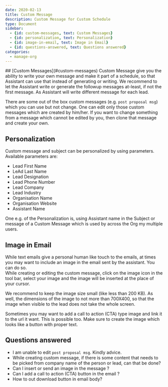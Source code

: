 ```yaml
---
date: 2020-02-13
title: Custom Message 
description: Custom Message for Custom Schedule
type: Document
sidebar:
  - {id: custom-messages, text: Custom Messages}
  - {id: personalization, text: Personalization}
  - {id: image-in-email, text: Image in Email}
  - {id: questions-answered, text: Questions answered}
categories:
  - manage-org
---
```


<a name="custom-messages"/>
## [Custom Messages](#custom-messages)
Custom Message give you the ability to write your own message and make it part of a schedule, so that Assistant can use that instead of generating or writing.  
We recommend to let the Assistant write or generate the followup messages at-least, if not the first message. As Assistant will write different message for each lead.

There are some out of the box custom messages (e.g. `post proposal msg`) which you can use but not change. One can edit only those custom messages which are created by him/her. If you want to change something from a message which cannot be edited by you, then clone that message and create your own.

## Personalization 
Custom message and subject can be personalized by using parameters. Available parameters are: 
- Lead First Name
- LeAd Last Name
- Lead Designation
- Lead Phone Number
- Lead Company
- Lead Industry
- Organisation Name
- Organisation Website
- Assistant Name

One e.g. of the Personalization is, using Assistant name in the Subject or message of a Custom Message which is used by across the Org my multiple users. 

## Image in Email
While text emails give a personal human like touch to the emails, at times you may want to include an image in the email sent by the assistant. You can do so.  
While creating or editing the custom message, click on the image icon in the tool bar, select your image and the image will be inserted at the place of your cursor. 

We recommend to keep the image size small (like less than 200 KB). As well, the dimensions of the image to not more than 700X400, so that the image when visible to the lead does not take the whole screen.

Sometimes you may want to add a call to action (CTA) type image and link it to the url it want. This is possible too. Make sure to create the image which looks like a button with proper text.

## Questions answered
- I am unable to edit `post proposal msg`. Kindly advice.
- While creating custom message, if there is some content that needs to be picked from company name of the person or lead, can that be done?
- Can I insert or send an image in the message ? 
- Can I add a call to action (CTA) button in the email ?
- How to out download button in email body?